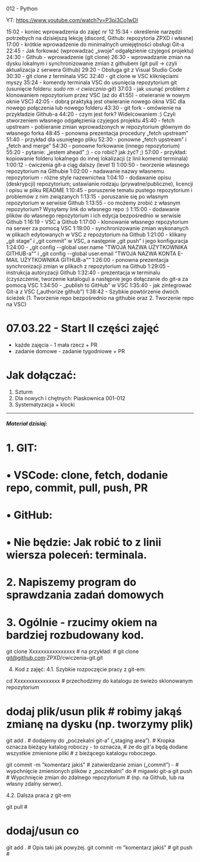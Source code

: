012 - Python

YT: https://www.youtube.com/watch?v=P3pi3Co1wDI

15:02 - koniec wprowadzenia do zajęć nr 12
15:34 - określenie narzędzi potrzebych na dzisiejszą lekcję (discord, Github: repozytoria ZPXD i własne)
17:00 - krótkie wprowadzenie do minimalnych umiejętności obsługi Git-a
22:45 - Jak forkować (wprowadzać „swoje” odgałęzienie czyjegoś projektu)
24:30 - Github - wprowadzenie (git clone)
26:30 - wprowadzanie zmian na dysku lokalnym i synchronizowanie zmian z githubem (git pull -> czyli aktualizacja z serwera Github)
29:20 - Obsługa git z Visual Studio Code
30:30 - git clone z terminala VSC
32:40 - git clone w VSC kliknięciami myszy
35:24 - komendy terminala VSC do usunięcia repozytorium git (usunięcie folderu: _sudo rm -r cwiecznia-git_)
37:03 - jak usunąć problem z klonowaniem repozytorium przez VSC (aż do 41:55) - otwieranie w nowym oknie VSC)
42:05 - dobrą praktyką jest otwieranie nowego okna VSC dla nowego połączenia lub nowego folderu
43:30 - git fork - omówienie na przykładzie Github-a
44:20 - czym jest fork? Widelcowaniem :) Czyli stworzeniem własnego odgałęzienia czyjegoś projektu
45:40 - fetch upstream - pobieranie zmian wprowadzonych w repozytorium głównym do własnego forka
48:45 - ponowna prezentacja procedury „fetch upstream”
51:40 - przykład dla usuniętego pliku
52:30 - ponowne „fetch upstream” i „fetch and merge”
54:30 - ponowne forkowanie (innego repozytorium)
55:20 - pytanie: „jestem ahead” ;) - co robić? jak żyć? ;)
57:00 - przykład: kopiowanie folderu lokalnego do innej lokalizacji (z linii komend terminala)
1:00:12 - ćwiczenia git-a ciąg dalszy (level 1)
1:00:50 - tworzenie własnego repozytorium na Githubie
1:02:00 - nadawanie nazwy własnemu repozytorium - różne style nazewnictwa
1:04:10 - dodawanie opisu (deskrypcji) repozytorium; ustawianie rodzaju (prywatne/publiczne), licencji i opisu w pliku README
1:10:45 - poruszenie tematu pustego repozytorium i problemów z nim związanych
1:13:15 - poruszanie się po własnym repozytorium w serwisie Github
1:13:55 - co możemy zrobić z własnym repozytorium? Wysyłamy link do własnego repo :)
1:15:00 - dodawanie plików do własnego repozytorium i ich edycja bezpośrednio w serwisie Github
1:16:19 - VSC a Github
1:17:00 - klonowanie własnego repozytorium na serwer za pomocą VSC
1:19:00 - synchronizowanie zmian wykonanych w plikach edytowanych w VSC z repozytorium na Github
1:21:00 - klikany „git stage” i „git commit” w VSC, a następnie „git push” i jego konfiguracja
1:24:00 - „git config --global user.name "TWOJA NAZWA UŻYTKOWNIKA GITHUB-a"” i „git config --global user.email "TWOJA NAZWA KONTA E-MAIL UŻYTKOWNIKA GITHUB-a"”
1:26:00 - ponowna prezentacja synchronizacji zmian w plikach z repozytorium na Github
1:29:05 - instrukcja autoryzacji Github
1:32:40 - prezentacja w terminalu (czyszczenie, tworzenie katalogu) a następnie jego dołączanie do git-a za pomocą VSC
1:34:50 - „publish to GitHub” w VSC
1:35:40 - jak zintegrować Git-a z VSC („authorize github”)
1:38:42 - Szybkie powtórzenie dwóch ścieżek (1. Tworzenie repo bezpośrednio na githubie oraz 2. Tworzenie repo na VSC)





# 07.03.22 - Start II części zajęć
- każde zajęcia - 1 mała rzecz + PR
- zadanie domowe - zadanie tygodniowe + PR

# Jak dołączać:
1. Szturm
2. Dla nowych i chętnych: Piaskownica 001-012
3. Systematyzacja + klocki

----------------------------------------------------------

##### Materiał dzisiaj:
# 
# 1. GIT:
# • VSCode: clone, fetch, dodanie repo, commit, pull, push, PR
# • GitHub:
# • Nie będzie: Jak robić to z linii wiersza poleceń: terminala.

# 2. Napiszemy program do sprawdzania zadań domowych

# 3. Ogólnie - rzucimy okiem na bardziej rozbudowany kod.
git clone Xxxxxxxxxxxxxxxx  # na przykład:
                            #  git clone git@github.com:ZPXD/cwiczenia-git.git

4. Kod z zajęć:
4.1. Szybkie rozpoczęcie pracy z git-em:

cd Xxxxxxxxxxxxxxxx         # przechodzimy do katalogu ze świeżo sklonowanym repozytorium

# dodaj plik/usun plik      # robimy jakąś zmianę na dysku (np. tworzymy plik)

git add .                   # dodajemy do „poczekalni git-a” („staging area”).
                            # Kropka oznacza bieżący katalog roboczy - to oznacza,
                            # że do git'a będą dodane wszystkie zmienione pliki
                            # z bieżącego katalogu roboczego.

git commit -m "komentarz jakiś" # zatwierdzanie zmian („commit”) -
                            # wypchnięcie zmienionych plików z „poczekalni” do
                            # migawki git-a
git push                    # Wypchnięcie zmian do zdalnego repozytorium
                            # (np. na Github, lub na własny zdalny serwer).

4.2. Dalsza praca z git-em

git pull			# 
# dodaj/usun co			#
git add .			# Opis taki jak powyżej.
git commit -m "komentarz jakiś"	#
git push			#
